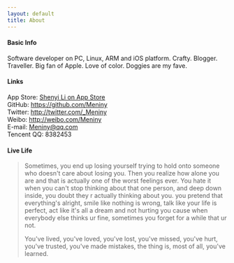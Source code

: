 ```yaml
---
layout: default
title: About
---
```


#### Basic Info
Software developer on PC, Linux, ARM and iOS platform. Crafty. Blogger. Traveller. Big fan of Apple. Love of color. Doggies are my fave.

#### Links
App Store: [Shenyi Li on App Store](https://itunes.apple.com/cn/developer/shenyi-li/id1026495349)  
GitHub: <https://github.com/Meniny>  
Twitter: <http://twitter.com/_Meniny>  
Weibo: <http://weibo.com/Meniny>  
E-mail: <Meniny@qq.com>  
Tencent QQ: 8382453

#### Live Life

> Sometimes, you end up losing yourself trying to hold onto someone who doesn't care about losing you. Then you realize how alone you are and that is actually one of the worst feelings ever. You hate it when you can't stop thinking about that one person, and deep down inside, you doubt they r actually thinking about you. you pretend that everything's alright, smile like nothing is wrong, talk like your life is perfect, act like it's all a dream and not hurting you cause when everybody else thinks ur fine, sometimes you forget for a while that ur not.
> 
> You've lived, you've loved, you've lost, you've missed, you've hurt, you've trusted, you've made mistakes, the thing is, most of all, you've learned.



